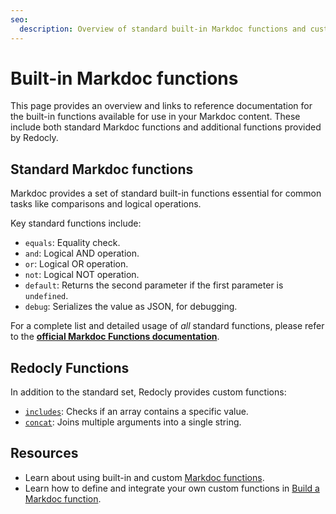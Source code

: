 ```yaml
---
seo:
  description: Overview of standard built-in Markdoc functions and custom functions provided by Redocly.
---
```


# Built-in Markdoc functions

This page provides an overview and links to reference documentation for the built-in functions available for use in your Markdoc content. These include both standard Markdoc functions and additional functions provided by Redocly.

## Standard Markdoc functions

Markdoc provides a set of standard built-in functions essential for common tasks like comparisons and logical operations.

Key standard functions include:

- `equals`: Equality check.
- `and`: Logical AND operation.
- `or`: Logical OR operation.
- `not`: Logical NOT operation.
- `default`: Returns the second parameter if the first parameter is `undefined`.
- `debug`: Serializes the value as JSON, for debugging.

For a complete list and detailed usage of *all* standard functions, please refer to the **[official Markdoc Functions documentation](https://markdoc.dev/docs/functions)**.

## Redocly Functions

In addition to the standard set, Redocly provides custom functions:

- [`includes`](./includes.md): Checks if an array contains a specific value.
- [`concat`](./concat.md): Joins multiple arguments into a single string.

## Resources

- Learn about using built-in and custom [Markdoc functions](./index.md).
- Learn how to define and integrate your own custom functions in [Build a Markdoc function](../../customization/build-custom-function.md).
